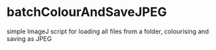 # batchColourAndSaveJPEG
simple ImageJ script for loading all files from a folder, colourising and saving as JPEG
